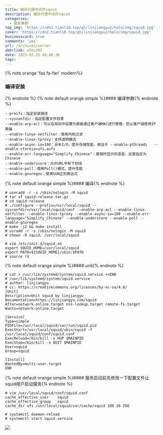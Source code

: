 ```yaml
---
title: 缓存代理中间件squid
description: 缓存代理中间件squid
categories:
  - 服务集群
top_img: 'https://cdn1.tianli0.top/gh/linjiangyu2/halo/img/squid.jpg'
cover: 'https://cdn1.tianli0.top/gh/linjiangyu2/halo/img/squid.jpg'
businesscard: true
comments: 'yes'
url: /archives/server
abbrlink: e56cd95
date: 2023-02-25 08:48:36
tags:
---
```

{% note orange 'fas fa-fan' modern%}
### 编译安装
{% endnote %}
{% note default orange simple %}#### 编译参数{% endnote %}
```nginx
--preifx：指定安装路径
--sysconfdir：指定配置文件目录
--enable-arp-acl：可以在规则中设置为直接通过客户端MAC进行管理，防止客户端使用IP欺骗
--enable-linux-netfilter：使用内核过滤
--enable-linux-tproxy：支持透明模式
--enable-async-io=100：异步I/O，提升存储性能，相当于 --enable-pthreads   --enable-storeio=ufs,aufs
--enable-err-language="Simplify_Chinese"：报错时显示的语音，这里指定为Chinese
--enable-underscore：允许URL中有下划线
--enable-poll：使用Poll()模式，提升性能
--enable-gnuregex：使用GUN正则表达式
```
{% note default orange simple %}#### 编译{% endnote %}
```nginx
# useradd -r -s /sbin/nologin -M squid
# tar xf squid-release.tar.gz
# cd squid-release
# ./configure --prefix=/usr/local/squid --sysconfdir=/usr/local/squid/conf --enable-arp-acl --enable-linux-netfilter --enable-linux-tproxy --enable-async-io=100 --enable-err-language="Simplify_Chinese" --enable-underscore --enable-poll --enable-gnuregex
# make -j2 && make install
# usradd -r -s /sbin/nologin -M squid
# chown -R squid. /usr/local/squid

# vim /etc/init.d/squid.sh
export SQUID_HOME=/usr/local/squid
export PATH=${SQUID_HOME}/sbin:$PATH
# source !$
```
{% note default orange simple %}#### unit{% endnote %}
```nginx
# cat > /usr/lib/systemd/system/squid.service <<END
# /usr/lib/systemd/system/squid.service
# author: linjiangyu
# cc: https://creativecommons.org/licenses/by-nc-sa/4.0/
[Unit]
Description=Unit squid by linjiangyu
Documentation=https://linjiangyu.com/squid
After=network-online.target nss-lookup.target remote-fs.target
Wants=network-online.target

[Service]
Type=simple
PIDFile=/usr/local/squid/var/run/squid.pid
ExecStart=/usr/local/squid/sbin/squid -f /usr/local/squid/conf/squid.conf
ExecReload=/bin/kill -s HUP $MAINPID
ExecStop=/bin/kill -s QUIT $MAINPID
User=squid
Group=squid

[Install]
WantedBy=multi-user.target
END
```
{% note default orange simple %}#### 服务启动前先修改一下配置文件让squid用户启动服务{% endnote %}
```nginx
# vim /usr/local/squid/conf/squid.conf
cache_effective_user	squid
cache_effective_group	squid
cache_dir ufs /usr/local/squid/var/cache/squid 100 16 256

# systemctl daemon-reload
# systemctl start squid.service
```
![](https://cdn1.tianli0.top/gh/linjiangyu2/halo/img/siMAqL1Zewz3QlJ.webp)
